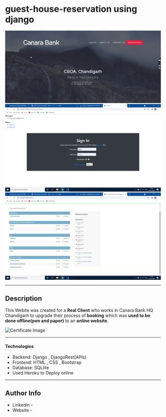 # guest-house-reservation using django

![grab-landing-page](https://github.com/Rajat-zee/guest-house/blob/final/Images/gif.gif)
![Project Image](https://github.com/Rajat-zee/guest-house/blob/final/Images/img1.png)
![Project Image](https://github.com/Rajat-zee/guest-house/blob/final/Images/img2.png)


---

## Description

This Webite was created for a **Real Client** who works in Canara Bank HQ Chandigarh to upgrade their process of
**booking** which was **used to be done offline(pen and paper)** to an **online website**.

![Certificate Image](project-image-url)

---

#### Technologies

- Backend: Django , DjangoRest(APIs)
- Frontend: HTML , CSS , Bootstrap
- Database: SQLlite
- Used Heroku to Deploy online

---


## Author Info

- Linkedin - 
- Website - 

